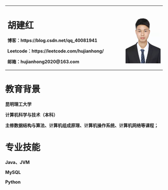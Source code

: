 <table border="0">
  <tr>
    <td width="75%">
      <h1>胡建红</h1>
      <p><b>博客：https://blog.csdn.net/qq_40081941</b></p>
      <p><b>Leetcode：https://leetcode.com/hujianhong/</b></p>
      <p><b>邮箱：hujianhong2020@163.com</b></p>
    </td>
    <td width="25%">
      <img src="/me_work.jpg" width="100%"> 
    </td>
  </tr>
</table>
<table border="0">
   <tr>
     <h1>教育背景</h1>
     <p><b>昆明理工大学</b></p>
     <p><b>计算机科学与技术（本科）</b></p>
     <p><b>主修数据结构与算法、计算机组成原理、计算机操作系统、计算机网络等课程；</b></p>
  </tr>
  <tr>
     <h1>专业技能</h1>
     <p><b>Java、JVM</b></p>
     <p><b>MySQL</b></p>
     <p><b>Python</b></p>
  </tr>
</table>
